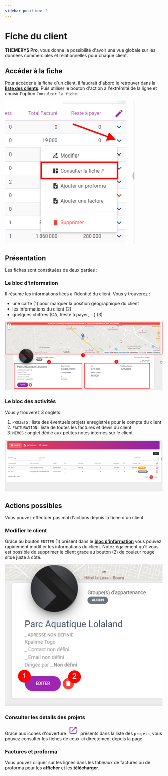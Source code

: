 ```yaml
---
sidebar_position: 2
---
```


# Fiche du client
**THEMERYS Pro**, vous donne la possibilité d'avoir une vue globale sur les données commerciales et relationnelles pour chaque client.

## Accéder à la fiche
Pour accéder à la fiche d'un client, il faudrait d'abord le retrouver dans la **[liste des clients](./liste-clients#accéder-à-la-liste)**.
Puis utiliser le bouton d'action à l'extrémité de la ligne et choisir l'option `Consulter la fiche`.

![img alt](/img/fiche-client-goto.png)

## Présentation
Les fiches sont constituées de deux parties :

### Le bloc d'information
Il résume les informations liées à l'identité du client. Vous y trouverez :
- une carte (1) pour marquer la position géographique du client
- les informations du client (2)
- quelques chiffres (CA, Reste à payer, ...) (3)

![img alt](/img/fiche-client-bloc-info.png)

### Le bloc des activités
Vous y trouverez 3 onglets: 

1. `PROJETS` : liste des éventuels projets enregistrés pour le compte du client
2. `FACTURATION` : liste de toutes les factures et devis du client
3. `MEMOS` : onglet dédié aux petites notes internes sur le client

![img alt](/img/fiche-client-bloc-activite.png)

## Actions possibles
Vous pouvez effectuer pas mal d'actions depuis la fiche d'un client.

### Modifier le client
Grâce au bouton `EDITER` (1) présent dans le **[bloc d'information](#le-bloc-dinformation)** vous pouvez rapidement modifier les informations du client.
Notez également qu'il vous est possible de supprimer le client grace au bouton (2) de couleur rouge situé juste à côté.

![img alt](/img/fiche-client-editer.png)

### Consulter les details des projets
Grâce aux icones d'ouverture ![img alt](/img/dashboard-icon-open.png) présents dans la liste des `projets`, vous pouvez consulter les fiches
de ceux-ci directement depuis la page.

### Factures et proforma
Vous pouvez cliquer sur les lignes dans les tableaux de factures ou de proforma pour les **afficher** et les **télécharger**.

